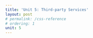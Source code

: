 ```yaml
---
title: 'Unit 5: Third-party Services'
layout: post
# permalink: /css-reference
# ordering: 1
unit: 5
---
```


<!-- :** <br> JSONs, AJAX, APIs | Lab 4 Due <br> Lab 5 Out | -->